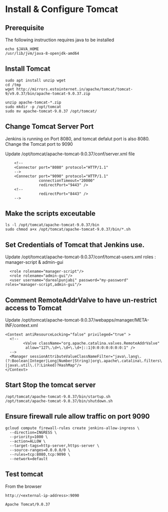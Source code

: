 # Install & Configure Tomcat

## Prerequisite
The following instruction requires java to be installed

```
echo $JAVA_HOME
/usr/lib/jvm/java-8-openjdk-amd64
```

## Install Tomcat
```
sudo apt install unzip wget
cd /tmp
wget http://mirrors.estointernet.in/apache/tomcat/tomcat-9/v9.0.37/bin/apache-tomcat-9.0.37.zip

unzip apache-tomcat-*.zip
sudo mkdir -p /opt/tomcat
sudo mv apache-tomcat-9.0.37 /opt/tomcat/
```

## Change Tomcat Server Port

Jenkins is running on Port 8080, and tomcat defalut port is also 8080. Change the Tomcat port to 9090

Update /opt/tomcat/apache-tomcat-9.0.37/conf/server.xml file

```
    <!--
    <Connector port="8080" protocol="HTTP/1.1"
    -->
    <Connector port="9090" protocol="HTTP/1.1"
               connectionTimeout="20000"
               redirectPort="9443" />
    <!--
               redirectPort="8443" />
    -->
```

## Make the scripts exceutable

```
ls -l /opt/tomcat/apache-tomcat-9.0.37/bin
sudo chmod a+x /opt/tomcat/apache-tomcat-9.0.37/bin/*.sh
```

## Set Credentials of Tomcat that Jenkins use.

Update  /opt/tomcat/apache-tomcat-9.0.37/conf/tomcat-users.xml
roles : manager-script & admin-gui

```
  <role rolename="manager-script"/>
  <role rolename="admin-gui"/>
  <user username="darealpunjabi" password="my-password" roles="manager-script,admin-gui"/>
```

## Comment RemoteAddrValve to have un-restrict access to Tomcat

Update /opt/tomcat/apache-tomcat-9.0.37/webapps/manager/META-INF/context.xml

```
<Context antiResourceLocking="false" privileged="true" >
  <!--      
        <Valve className="org.apache.catalina.valves.RemoteAddrValve"
         allow="127\.\d+\.\d+\.\d+|::1|0:0:0:0:0:0:0:1" />
  -->
  <Manager sessionAttributeValueClassNameFilter="java\.lang\.(?:Boolean|Integer|Long|Number|String)|org\.apache\.catalina\.filters\.CsrfPreventionFilter\$LruCache(?:\$1)?|java\.util\.(?:Linked)?HashMap"/>
</Context>
```

## Start Stop the tomcat server

```
/opt/tomcat/apache-tomcat-9.0.37/bin/startup.sh
/opt/tomcat/apache-tomcat-9.0.37/bin/shutdown.sh
```

## Ensure firewall rule allow traffic on port 9090

```
gcloud compute firewall-rules create jenkins-allow-ingress \
  --direction=INGRESS \
  --priority=1000 \
  --action=ALLOW \
  --target-tags=http-server,https-server \
  --source-ranges=0.0.0.0/0 \
  --rules=tcp:8080,tcp:9090 \
  --network=default
```

## Test tomcat

From the browser

```
http://<external-ip-address>:9090

Apache Tomcat/9.0.37
```
